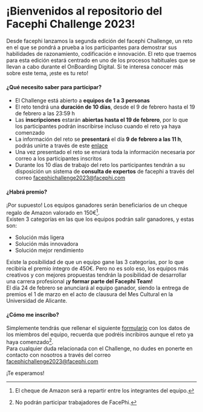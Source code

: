# ¡Bienvenidos al repositorio del Facephi Challenge 2023!

Desde facephi lanzamos la segunda edición del facephi Challenge, un reto en el que se pondrá a prueba a los participantes para demostrar sus habilidades de razonamiento, codificación e innovación. El reto que traemos para esta edición estará centrado en uno de los procesos habituales que se llevan a cabo durante el OnBoarding Digital. Si te interesa conocer más sobre este tema, ¡este es tu reto!
<br />

#### **¿Qué necesito saber para participar?**
* El Challenge está abierto a **equipos de 1 a 3 personas**
* El reto tendrá una **duración de 10 días**, desde el 9 de febrero hasta el 19 de febrero a las 23:59 h
* Las **inscripciones** estarán **abiertas hasta el 19 de febrero**, por lo que los participantes podrán inscribirse incluso cuando el reto ya haya comenzado
* La información del reto se **presentará** el día **9 de febrero a las 11 h**, podrás unirte a través de este [enlace](https://teams.microsoft.com/l/meetup-join/19%3ameeting_OTMwNzc2YWQtM2YyNy00OWNiLTk0ZjYtMWI2MGM3OTU0MzJj%40thread.v2/0?context=%7b%22Tid%22%3a%2223796e52-2e6f-449e-9041-f21bfc7b4574%22%2c%22Oid%22%3a%224215d6f6-0bda-404e-b682-c807c45a6519%22%7d "Facephi Challenge 2023")
* Una vez presentado el reto se enviará toda la información necesaria por correo a los participantes inscritos
* Durante los 10 días de trabajo del reto los participantes tendrán a su disposición un sistema de **consulta de expertos** de facephi a través del correo facephichallenge2023@facephi.com

#### **¿Habrá premio?**
¡Por supuesto! Los equipos ganadores serán beneficiarios de un cheque regalo de Amazon valorado en 150€[^1]. <br />
Existen 3 categorías en las que los equipos podrán salir ganadores, y estas son:  
* Solución más ligera
* Solución más innovadora
* Solución mejor rendimiento

Existe la posibilidad de que un equipo gane las 3 categorías, por lo que recibiría el premio íntegro de 450€. Pero no es solo eso, los equipos más creativos y con mejores propuestas tendrán la posibilidad de desarrollar una carrera profesional **¡y formar parte del Facephi Team!** <br />
El día 24 de febrero se anunciará al equipo ganador, siendo la entrega de premios el 1 de marzo en el acto de clausura del Mes Cultural en la Universidad de Alicante.

#### **¿Cómo me inscribo?**
Simplemente tendrás que rellenar el siguiente [formulario](https://forms.office.com/e/n6JHGBkSnT "Formulario inscripción facephi Challenge") con los datos de los miembros del equipo, recuerda que podréis incribiros aunque el reto ya haya comenzado[^2].
<br />
Para cualquier duda relacionada con el Challenge, no dudes en ponerte en contacto con nosotros a través del correo facephichallenge2023@facephi.com <br />

¡Te esperamos!
<br />

[^1]: El cheque de Amazon será a repartir entre los integrantes del equipo. 
[^2]: No podrán participar trabajadores de FacePhi.
